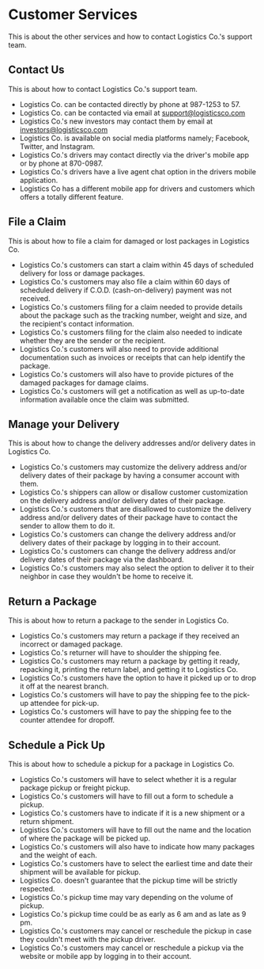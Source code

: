 # Customer Services

This is about the other services and how to contact Logistics Co.'s support team.

## Contact Us

This is about how to contact Logistics Co.'s support team.

- Logistics Co. can be contacted directly by phone at 987-1253 to 57.
- Logistics Co. can be contacted via email at support@logisticsco.com
- Logistics Co.'s new investors may contact them by email at investors@logisticsco.com
- Logistics Co. is available on social media platforms namely; Facebook, Twitter, and Instagram.
- Logistics Co.'s drivers may contact directly via the driver's mobile app or by phone at 870-0987.
- Logistics Co.'s drivers have a live agent chat option in the drivers mobile application.
- Logistics Co has a different mobile app for drivers and customers which offers a totally different feature.

## File a Claim

This is about how to file a claim for damaged or lost packages in Logistics Co.

- Logistics Co.'s customers can start a claim within 45 days of scheduled delivery for loss or damage packages.
- Logistics Co.'s customers may also file a claim within 60 days of scheduled delivery if C.O.D. (cash-on-delivery) payment was not received.
- Logistics Co.'s customers filing for a claim needed to provide details about the package such as the tracking number, weight and size, and the recipient's contact information.
- Logistics Co.'s customers filing for the claim also needed to indicate whether they are the sender or the recipient.
- Logistics Co.'s customers will also need to provide additional documentation such as invoices or receipts that can help identify the package.
- Logistics Co.'s customers will also have to provide pictures of the damaged packages for damage claims.
- Logistics Co.'s customers will get a notification as well as up-to-date information available once the claim was submitted.

## Manage your Delivery

This is about how to change the delivery addresses and/or delivery dates in Logistics Co.

- Logistics Co.'s customers may customize the delivery address and/or delivery dates of their package by having a consumer account with them.
- Logistics Co.'s shippers can allow or disallow customer customization on the delivery address and/or delivery dates of their package.
- Logistics Co.'s customers that are disallowed to customize the delivery address and/or delivery dates of their package have to contact the sender to allow them to do it.
- Logistics Co.'s customers can change the delivery address and/or delivery dates of their package by logging in to their account.
- Logistics Co.'s customers can change the delivery address and/or delivery dates of their package via the dashboard.
- Logistics Co.'s customers may also select the option to deliver it to their neighbor in case they wouldn't be home to receive it.

## Return a Package

This is about how to return a package to the sender in Logistics Co.

- Logistics Co.'s customers may return a package if they received an incorrect or damaged package.
- Logistics Co.'s returner will have to shoulder the shipping fee.
- Logistics Co.'s customers may return a package by getting it ready, repacking it, printing the return label, and getting it to Logistics Co.
- Logistics Co.'s customers have the option to have it picked up or to drop it off at the nearest branch.
- Logistics Co.'s customers will have to pay the shipping fee to the pick-up attendee for pick-up.
- Logistics Co.'s customers will have to pay the shipping fee to the counter attendee for dropoff.

## Schedule a Pick Up

This is about how to schedule a pickup for a package in Logistics Co.

- Logistics Co.'s customers will have to select whether it is a regular package pickup or freight pickup.
- Logistics Co.'s customers will have to fill out a form to schedule a pickup.
- Logistics Co.'s customers have to indicate if it is a new shipment or a return shipment.
- Logistics Co.'s customers will have to fill out the name and the location of where the package will be picked up.
- Logistics Co.'s customers will also have to indicate how many packages and the weight of each.
- Logistics Co.'s customers have to select the earliest time and date their shipment will be available for pickup.
- Logistics Co. doesn't guarantee that the pickup time will be strictly respected.
- Logistics Co.'s pickup time may vary depending on the volume of pickup.
- Logistics Co.'s pickup time could be as early as 6 am and as late as 9 pm.
- Logistics Co.'s customers may cancel or reschedule the pickup in case they couldn't meet with the pickup driver.
- Logistics Co.'s customers may cancel or reschedule a pickup via the website or mobile app by logging in to their account.
